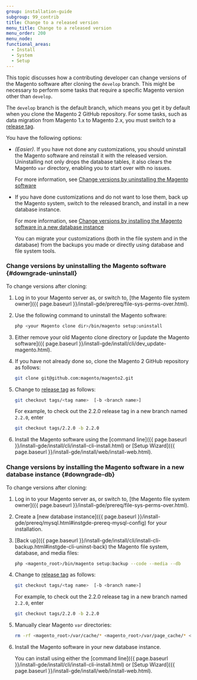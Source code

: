 ```yaml
---
group: installation-guide
subgroup: 99_contrib
title: Change to a released version
menu_title: Change to a released version
menu_order: 200
menu_node:
functional_areas:
  - Install
  - System
  - Setup
---
```


This topic discusses how a contributing developer can change versions of the Magento software after cloning the `develop` branch. This might be necessary to perform some tasks that require a specific Magento version other than `develop`.

The `develop` branch is the default branch, which means you get it by default when you clone the Magento 2 GitHub repository. For some tasks, such as data migration from Magento 1.x to Magento 2.x, you must switch to a [release tag](https://github.com/magento/magento2/tags).

You have the following options:

*  *(Easier)*. If you have not done any customizations, you should uninstall the Magento software and reinstall it with the released version. Uninstalling not only drops the database tables, it also clears the Magento `var` directory, enabling you to start over with no issues.

   For more information, see [Change versions by uninstalling the Magento software](#downgrade-uninstall)

*  If you have done customizations and do not want to lose them, back up the Magento system, switch to the released branch, and install in a new database instance.

   For more information, see [Change versions by installing the Magento software in a new database instance](#downgrade-db)

   You can migrate your customizations (both in the file system and in the database) from the backups you made or directly using database and file system tools.

### Change versions by uninstalling the Magento software {#downgrade-uninstall}

To change versions after cloning:

1. Log in to your Magento server as, or switch to, [the Magento file system owner]({{ page.baseurl }}/install-gde/prereq/file-sys-perms-over.html).
1. Use the following command to uninstall the Magento software:

   ```bash
   php <your Magento clone dir>/bin/magento setup:uninstall
   ```

1. Either remove your old Magento clone directory or [update the Magento software]({{ page.baseurl }}/install-gde/install/cli/dev_update-magento.html).
1. If you have not already done so, clone the Magento 2 GitHub repository as follows:

   ```bash
   git clone git@github.com:magento/magento2.git
   ```

1. Change to [release tag](https://github.com/magento/magento2/tags) as follows:

   ```bash
   git checkout tags/<tag name>  [-b <branch name>]
   ```

   For example, to check out the 2.2.0 release tag in a new branch named `2.2.0`, enter

   ```bash
   git checkout tags/2.2.0 -b 2.2.0
   ```

1. Install the Magento software using the [command line]({{ page.baseurl }}/install-gde/install/cli/install-cli-install.html) or [Setup Wizard]({{ page.baseurl }}/install-gde/install/web/install-web.html).

### Change versions by installing the Magento software in a new database instance {#downgrade-db}

To change versions after cloning:

1. Log in to your Magento server as, or switch to, [the Magento file system owner]({{ page.baseurl }}/install-gde/prereq/file-sys-perms-over.html).
1. Create a [new database instance]({{ page.baseurl }}/install-gde/prereq/mysql.html#instgde-prereq-mysql-config) for your installation.
1. [Back up]({{ page.baseurl }}/install-gde/install/cli/install-cli-backup.html#instgde-cli-uninst-back) the Magento file system, database, and media files:

   ```bash
   php <magento_root>/bin/magento setup:backup --code --media --db
   ```

1. Change to [release tag](https://github.com/magento/magento2/tags) as follows:

   ```bash
   git checkout tags/<tag name>  [-b <branch name>]
   ```

   For example, to check out the 2.2.0 release tag in a new branch named `2.2.0`, enter

   ```bash
   git checkout tags/2.2.0 -b 2.2.0
   ```

1. Manually clear Magento `var` directories:

   ```bash
   rm -rf <magento_root>/var/cache/* <magento_root>/var/page_cache/* <magento_root>/generated/code/*
   ```

1. Install the Magento software in your new database instance.

   You can install using either the [command line]({{ page.baseurl }}/install-gde/install/cli/install-cli-install.html) or [Setup Wizard]({{ page.baseurl }}/install-gde/install/web/install-web.html).
